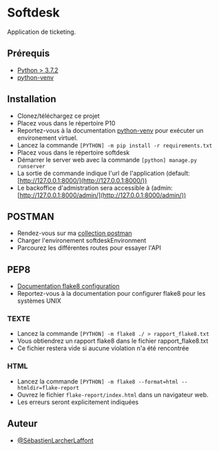 
# Softdesk

Application de ticketing. 


## Prérequis

 - [Python > 3.7.2](https://www.python.org/downloads/)
 - [python-venv](https://docs.python.org/fr/3/library/venv.html)
  
## Installation

- Clonez/téléchargez ce projet
- Placez vous dans le répertoire P10
- Reportez-vous à la documentation [python-venv](https://docs.python.org/fr/3/library/venv.html)
  pour exécuter un environement virtuel.
- Lancez la commande `[PYTHON] -m pip install -r requirements.txt`
- Placez vous dans le répertoire softdesk
- Démarrer le server web avec la commande `[python] manage.py runserver`
- La sortie de commande indique l'url de l'application (default: [http://127.0.0.1:8000/](http://127.0.0.1:8000/))
- Le backoffice d'admistration sera accessible à (admin: [http://127.0.0.1:8000/admin/](http://127.0.0.1:8000/admin/))
## POSTMAN

- Rendez-vous sur ma [collection postman](https://www.postman.com/technical-administrator-88271381/workspace/softdesk-dap-p10/collection/14215789-42623f57-ae2f-441f-93bb-95a55a0b95b7)
- Charger l'environement softdeskEnvironment
- Parcourez les différentes routes pour essayer l'API
## PEP8

- [Documentation flake8 configuration](https://flake8.pycqa.org/en/latest/user/configuration.html)
- Reportez-vous à la documentation pour configurer flake8 pour les systèmes UNIX
### TEXTE
- Lancez la commande `[PYTHON] -m flake8 ./ > rapport_flake8.txt`
- Vous obtiendrez un rapport flake8 dans le fichier rapport_flake8.txt
- Ce fichier restera vide si aucune violation n'a été rencontrée
### HTML
- Lancez la commande `[PYTHON] -m flake8 --format=html --htmldir=flake-report`
- Ouvrez le fichier `flake-report/index.html` dans un navigateur web.
- Les erreurs seront explicitement indiquées
  
## Auteur

- [@SébastienLarcherLaffont](https://www.github.com/zionhigt)

  